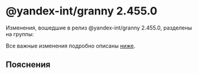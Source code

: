 # @yandex-int/granny 2.455.0

<!-- ЧЕЛОВЕЧЕСКОЕ ВСТУПЛЕНИЕ -->

Изменения, вошедшие в релиз @yandex-int/granny 2.455.0, разделены на группы:

Все важные изменения подробно описаны [ниже](#Пояснения).

## Пояснения

